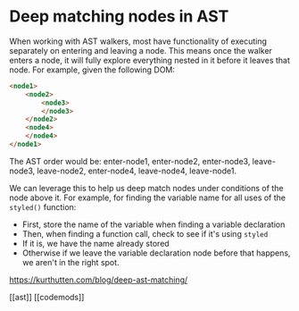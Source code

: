 # Deep matching nodes in AST

When working with AST walkers, most have functionality of executing separately on entering and leaving a node. This means once the walker enters a node, it will fully explore everything nested in it before it leaves that node.
For example, given the following DOM:
```html
<node1>
	<node2>
		<node3>
		</node3>
	</node2>
	<node4>
	</node4>
</node1>
```
The AST order would be: enter-node1, enter-node2, enter-node3, leave-node3, leave-node2, enter-node4, leave-node4, leave-node1.

We can leverage this to help us deep match nodes under conditions of the node above it. For example, for finding the variable name for all uses of the `styled()` function:
- First, store the name of the variable when finding a variable declaration
- Then, when finding a function call, check to see if it's using `styled`
- If it is, we have the name already stored
- Otherwise if we leave the variable declaration node before that happens, we aren't in the right spot.

https://kurthutten.com/blog/deep-ast-matching/

[[ast]]
[[codemods]]